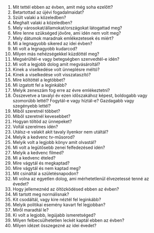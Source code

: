 1. Mit tettél ebben az évben, amit még soha ezelőtt?
2. Betartottad az újévi fogadalmaidat?
3. Szült valaki a közeledben?
4. Meghalt valaki a közeledben?
5. Mely városokat/államokat/országokat látogattad meg?
6. Mire lenne szükséged jövőre, ami idén nem volt meg?
7. Mely dátumok maradnak emlékezetesek és miért?
8. Mi a legnagyobb sikered az idei évben?
9. Mi volt a legnagyobb kudarcod?
10. Milyen más nehézségekkel küzdöttél meg?
11. Megsérültél-e vagy betegségben szenvedtél-e idén?
12. Mi volt a legjobb dolog amit megvásároltál?
13. Kinek a viselkedése volt ünneplésre méltó?
14. Kinek a viselkedése volt visszataszító?
15. Mire költöttél a legtöbbet?
16. Mi izgatott fel a leginkább?
17. Melyik zeneszám fog erre az évre emlékeztetni?
18. Összevetve a tavalyi év ezen időszakához képest, boldogabb vagy szomorúbb lettél? Fogytál-e vagy híztál-e? Gazdagabb vagy szegényebb lettél?
19. Miből szeretnél többet?
20. Miből szeretnél kevesebbet?
21. Hogyan töltöd az ünnepeket?
22. Voltál szerelmes idén?
23. Utálsz-e valakit akit tavaly ilyenkor nem utáltál?
24. Melyik a kedvenc tv-műsorod?
25. Melyik volt a legjobb könyv amit olvastál?
26. Mi volt a legütősebb zenei felfedezésed idén?
27. Melyik a kedvenc filmed?
28. Mi a kedvenc ételed?
29. Mire vágytál és megkaptad?
30. Mire vágytál és nem kaptad meg?
31. Mit csináltál a születésnapodon?
32. Mi volna az egyetlen dolog, ami mérhetetlenül élvezetessé tenné az évedet?
33. Hogy jellemeznéd az öltözködésed ebben az évben?
34. Mi tartott meg normálisnak?
35. Kit csodáltál, vagy kire néztél fel leginkább?
36. Melyik politikai esemény kavart fel legjobban?
37. Miről maradtál le?
38. Ki volt a legjobb, legújabb ismeretséged?
39. Milyen felbecsülhetetlen leckét kaptál ebben az évben?
40. Milyen idézet összegezné az idei évedet?
